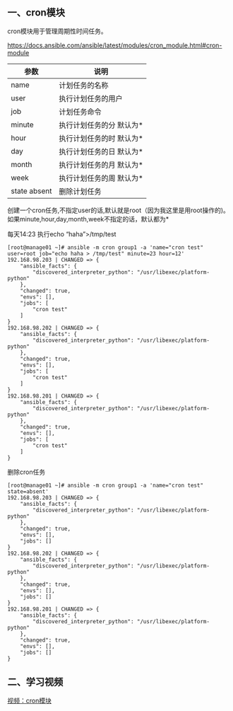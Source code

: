 ## 一、cron模块

cron模块用于管理周期性时间任务。

https://docs.ansible.com/ansible/latest/modules/cron_module.html#cron-module

| 参数         | 说明                     |
| ------------ | ------------------------ |
| name         | 计划任务的名称           |
| user         | 执行计划任务的用户       |
| job          | 计划任务命令             |
| minute       | 执行计划任务的分 默认为* |
| hour         | 执行计划任务的时 默认为* |
| day          | 执行计划任务的日 默认为* |
| month        | 执行计划任务的月 默认为* |
| week         | 执行计划任务的周 默认为* |
| state absent | 删除计划任务             |

创建一个cron任务,不指定user的话,默认就是root（因为我这里是用root操作的)。
如果minute,hour,day,month,week不指定的话，默认都为*

每天14:23 执行echo “haha”>/tmp/test

```
[root@manage01 ~]# ansible -m cron group1 -a 'name="cron test" user=root job="echo haha > /tmp/test" minute=23 hour=12'
192.168.98.203 | CHANGED => {
    "ansible_facts": {
        "discovered_interpreter_python": "/usr/libexec/platform-python"
    },
    "changed": true,
    "envs": [],
    "jobs": [
        "cron test"
    ]
}
192.168.98.202 | CHANGED => {
    "ansible_facts": {
        "discovered_interpreter_python": "/usr/libexec/platform-python"
    },
    "changed": true,
    "envs": [],
    "jobs": [
        "cron test"
    ]
}
192.168.98.201 | CHANGED => {
    "ansible_facts": {
        "discovered_interpreter_python": "/usr/libexec/platform-python"
    },
    "changed": true,
    "envs": [],
    "jobs": [
        "cron test"
    ]
}
```

删除cron任务

```
[root@manage01 ~]# ansible -m cron group1 -a 'name="cron test" state=absent'
192.168.98.203 | CHANGED => {
    "ansible_facts": {
        "discovered_interpreter_python": "/usr/libexec/platform-python"
    },
    "changed": true,
    "envs": [],
    "jobs": []
}
192.168.98.202 | CHANGED => {
    "ansible_facts": {
        "discovered_interpreter_python": "/usr/libexec/platform-python"
    },
    "changed": true,
    "envs": [],
    "jobs": []
}
192.168.98.201 | CHANGED => {
    "ansible_facts": {
        "discovered_interpreter_python": "/usr/libexec/platform-python"
    },
    "changed": true,
    "envs": [],
    "jobs": []
}
```

## 二、学习视频

[视频：cron模块](https://www.bilibili.com/video/BV19J41167sM?p=18)